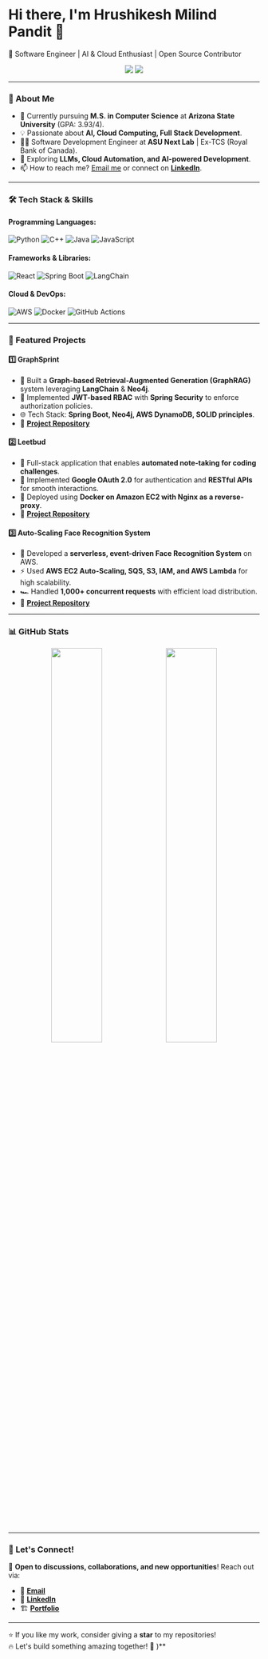 <h1>Hi there, I'm Hrushikesh Milind Pandit 👋</h1>
<p align="center">

🚀 Software Engineer | AI & Cloud Enthusiast | Open Source Contributor
</p>

<p align="center">
  <a href="https://www.linkedin.com/in/hrushikesh-pandit/"><img src="https://img.shields.io/badge/-LinkedIn-blue?style=flat&logo=Linkedin&logoColor=white"></a>
  <a href="https://github.com/hrushikesh-pandit"><img src="https://img.shields.io/github/followers/hrushipandit?label=Followers&style=social"></a>
</p>

---

### 🚀 About Me
- 🔭 Currently pursuing **M.S. in Computer Science** at **Arizona State University** (GPA: 3.93/4).
- 💡 Passionate about **AI, Cloud Computing, Full Stack Development**.
- 👨‍💻 Software Development Engineer at **ASU Next Lab** | Ex-TCS (Royal Bank of Canada).
- 🌱 Exploring **LLMs, Cloud Automation, and AI-powered Development**.
- 📫 How to reach me? [Email me](mailto:hrushikeshpandit98@gmail.com) or connect on **[LinkedIn](https://www.linkedin.com/in/hrushikesh-pandit/)**.

---

### 🛠 Tech Stack & Skills

#### Programming Languages:
![Python](https://img.shields.io/badge/Python-3776AB?style=flat&logo=python&logoColor=white)
![C++](https://img.shields.io/badge/C++-00599C?style=flat&logo=cplusplus&logoColor=white)
![Java](https://img.shields.io/badge/Java-007396?style=flat&logo=java&logoColor=white)
![JavaScript](https://img.shields.io/badge/JavaScript-F7DF1E?style=flat&logo=javascript&logoColor=black)

#### Frameworks & Libraries:
![React](https://img.shields.io/badge/React-61DAFB?style=flat&logo=react&logoColor=black)
![Spring Boot](https://img.shields.io/badge/Spring%20Boot-6DB33F?style=flat&logo=springboot&logoColor=white)
![LangChain](https://img.shields.io/badge/LangChain-4A90E2?style=flat&logo=langchain&logoColor=white)

#### Cloud & DevOps:
![AWS](https://img.shields.io/badge/AWS-232F3E?style=flat&logo=amazonaws&logoColor=white)
![Docker](https://img.shields.io/badge/Docker-2496ED?style=flat&logo=docker&logoColor=white)
![GitHub Actions](https://img.shields.io/badge/GitHub%20Actions-2088FF?style=flat&logo=github-actions&logoColor=white)

---

### 📌 Featured Projects
#### 1️⃣ **GraphSprint**
- 🧠 Built a **Graph-based Retrieval-Augmented Generation (GraphRAG)** system leveraging **LangChain** & **Neo4j**.
- 🔐 Implemented **JWT-based RBAC** with **Spring Security** to enforce authorization policies.
- 🌐 Tech Stack: **Spring Boot, Neo4j, AWS DynamoDB, SOLID principles**.
- 🔗 **[Project Repository](https://github.com/hrushipandit/GraphSprint)**

#### 2️⃣ **Leetbud**
- 🤖 Full-stack application that enables **automated note-taking for coding challenges**.
- 🔑 Implemented **Google OAuth 2.0** for authentication and **RESTful APIs** for smooth interactions.
- 🚀 Deployed using **Docker on Amazon EC2 with Nginx as a reverse-proxy**.
- 🔗 **[Project Repository](https://github.com/hrushipandit/Leetbuddy)**

#### 3️⃣ **Auto-Scaling Face Recognition System**
- 🎯 Developed a **serverless, event-driven Face Recognition System** on AWS.
- ⚡ Used **AWS EC2 Auto-Scaling, SQS, S3, IAM, and AWS Lambda** for high scalability.
- 🏎️ Handled **1,000+ concurrent requests** with efficient load distribution.
- 🔗 **[Project Repository](https://github.com/hrushipandit/AWS-Image_Classification-Autoscaling)**

---

### 📊 GitHub Stats
<p align="center">
  <img width="45%" src="https://github-readme-stats.vercel.app/api?username=hrushipandit&show_icons=true&theme=radical" />
  <img width="45%" src="https://github-readme-streak-stats.herokuapp.com/?user=hrushipandit&theme=radical" />
</p>

---

### 📢 Let's Connect!
💬 **Open to discussions, collaborations, and new opportunities**! Reach out via:
- 📧 **[Email](mailto:hrushikeshpandit98@gmail.com)**
- 🔗 **[LinkedIn](https://www.linkedin.com/in/hrushikesh-milind-pandit-05565a1a7/)**
- 🏗 **[Portfolio](https://hrushipandit.github.io/portfolio/)**

---

⭐ If you like my work, consider giving a **star** to my repositories!  
🔥 Let's build something amazing together! 🚀
)**
